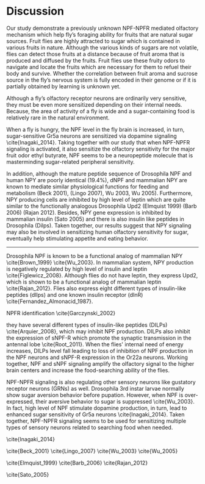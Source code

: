 # Discussion

Our study demonstrate a previously unknown NPF-NPFR mediated olfactory mechanism which help fly’s foraging ability for fruits that are natural sugar sources. Fruit flies are highly attracted to sugar which is contained in various fruits in nature. Although the various kinds of sugars are not volatile, flies can detect those fruits at a distance because of fruit aroma that is produced and diffused by the fruits. Fruit flies use these fruity odors to navigate and locate the fruits which are necessary for them to refuel their body and survive. Whether the correlation between fruit aroma and sucrose source in the fly’s nervous system is fully encoded in their genome or if it is partially obtained by learning is unknown yet.

Although a fly’s olfactory receptor neurons are ordinarily very sensitive, they must be even more sensitized depending on their internal needs. Because, the area of activity of a fly is wide and a sugar-containing food is relatively rare in the natural environment.

When a fly is hungry, the NPF level in the fly brain is increased, in turn, sugar-sensitive Gr5a neurons are sensitized via dopamine signaling \cite{Inagaki_2014}. Taking together with our study that when NPF-NPFR signaling is activated, it also sensitize the olfactory sensitivity for the major fruit odor ethyl butyrate, NPF seems to be a neuropeptide molecule that is masterminding sugar-related peripheral sensitivity. 

In addition, although the mature peptide sequence of Drosophila NPF and human NPY are poorly identical (19.4%), dNPF and mammalian NPY are known to mediate similar physiological functions for feeding and metabolism (Beck 2001), (Lingo 2007), Wu 2003, Wu 2005). Furthermore, NPY producing cells are inhibited by high level of leptin which are quite similar to the functionally analogous Drosophila Upd2 (Elmquist 1999) (Barb 2006) (Rajan 2012). Besides, NPY gene expression is inhibited by mammalian insulin (Sato 2005) and there is also insulin like peptides in Drosophila (Dilps). Taken together, our results suggest that NPY signaling may also be involved in sensitizing human olfactory sensitivity for sugar, eventually help stimulating appetite and eating behavior.





--------
Drosophila NPF is known to be a functional analog of mammalian NPY \cite{Brown_1999} \cite{Wu_2003}.
In mammalian system, NPY production is negatively regulated by high level of insulin and leptin \cite{Figlewicz_2008}.
Although flies do not have leptin, they express Upd2, which is shown to be a functional analog of mammalian leptin \cite{Rajan_2012}.
Flies also express eight different types of insulin-like peptides (dIlps) and one known insulin receptor (dInR) \cite{Fernandez_Almonacid_1987}. 

NPFR identification \cite{Garczynski_2002}

they have several different types of insulin-like peptides (DILPs) \cite{Arquier_2008}, which may inhibit NPF production.
DILPs also inhibit the expression of sNPF-R which promote the synaptic transmission in the antennal lobe \cite{Root_2011}.
When the flies' internal need of energy increases, DILPs level fall leading to loss of inhibition of NPF production in the NPF neurons and sNPF-R expression in the Or22a neurons.
Working together, NPF and sNPF signaling amplify the olfactory signal to the higher brain centers and increase the food-searching ability of the flies.

NPF-NPFR signaling is also regulating other sensory neurons like gustatory receptor neurons (GRNs) as well.
Drosophila 3rd instar larvae normally show sugar aversion behavior before pupation.
However, when NPF is over-expressed, their aversive behavior to sugar is suppressed \cite{Wu_2003}.
In fact, high level of NPF stimulate dopamine production, in turn, lead to enhanced sugar sensitivity of Gr5a neurons \cite{Inagaki_2014}.
Taken together, NPF-NPFR signaling seems to be used for sensitizing multiple types of sensory neurons related to searching food when needed.


\cite{Inagaki_2014}

\cite{Beck_2001}
\cite{Lingo_2007}
\cite{Wu_2003}
\cite{Wu_2005}

\cite{Elmquist_1999}
\cite{Barb_2006}
\cite{Rajan_2012}

\cite{Sato_2005}